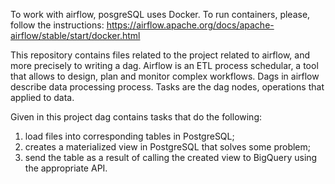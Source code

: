 To work with airflow, posgreSQL uses Docker.
To run containers, please, follow the instructions:
https://airflow.apache.org/docs/apache-airflow/stable/start/docker.html

This repository contains files related to the project related to airflow, and more precisely to writing a dag.
Airflow is an ETL process schedular, a tool that allows to design, plan and monitor complex workflows.
Dags in airflow describe data processing process.
Tasks are the dag nodes, operations that applied to data.

Given in this project dag contains tasks that do the following:
1) load files into corresponding tables in PostgreSQL;
2) creates a materialized view in PostgreSQL that solves some problem;
3) send the table as a result of calling the created view to BigQuery using the appropriate API.
